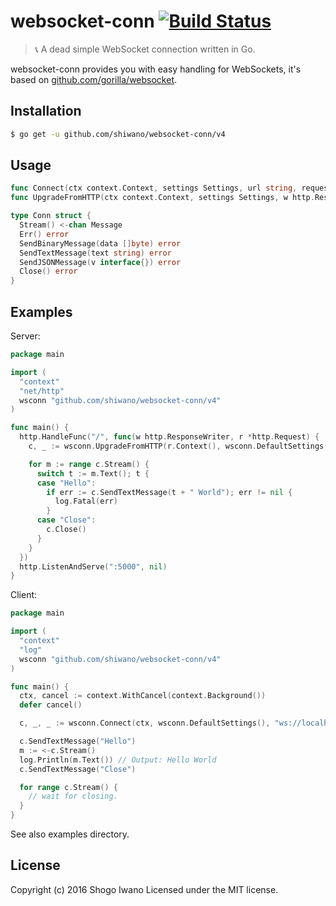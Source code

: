 # websocket-conn [![Build Status](https://secure.travis-ci.org/shiwano/websocket-conn.png?branch=master)](http://travis-ci.org/shiwano/websocket-conn)

> :telephone_receiver: A dead simple WebSocket connection written in Go.

websocket-conn provides you with easy handling for WebSockets, it's based on [github.com/gorilla/websocket](https://github.com/gorilla/websocket).

## Installation

```bash
$ go get -u github.com/shiwano/websocket-conn/v4
```

## Usage

```go
func Connect(ctx context.Context, settings Settings, url string, requestHeader http.Header) (*Conn *http.Response, error)
func UpgradeFromHTTP(ctx context.Context, settings Settings, w http.ResponseWriter, r *http.Request) (*Conn, error)

type Conn struct {
  Stream() <-chan Message
  Err() error
  SendBinaryMessage(data []byte) error
  SendTextMessage(text string) error
  SendJSONMessage(v interface{}) error
  Close() error
}
```

## Examples

Server:

```go
package main

import (
  "context"
  "net/http"
  wsconn "github.com/shiwano/websocket-conn/v4"
)

func main() {
  http.HandleFunc("/", func(w http.ResponseWriter, r *http.Request) {
    c, _ := wsconn.UpgradeFromHTTP(r.Context(), wsconn.DefaultSettings(), w, r)

    for m := range c.Stream() {
      switch t := m.Text(); t {
      case "Hello":
        if err := c.SendTextMessage(t + " World"); err != nil {
          log.Fatal(err)
        }
      case "Close":
        c.Close()
      }
    }
  })
  http.ListenAndServe(":5000", nil)
}
```

Client:

```go
package main

import (
  "context"
  "log"
  wsconn "github.com/shiwano/websocket-conn/v4"
)

func main() {
  ctx, cancel := context.WithCancel(context.Background())
  defer cancel()

  c, _, _ := wsconn.Connect(ctx, wsconn.DefaultSettings(), "ws://localhost:5000", nil)

  c.SendTextMessage("Hello")
  m := <-c.Stream()
  log.Println(m.Text()) // Output: Hello World
  c.SendTextMessage("Close")

  for range c.Stream() {
    // wait for closing.
  }
}
```

See also examples directory.

## License

Copyright (c) 2016 Shogo Iwano
Licensed under the MIT license.
